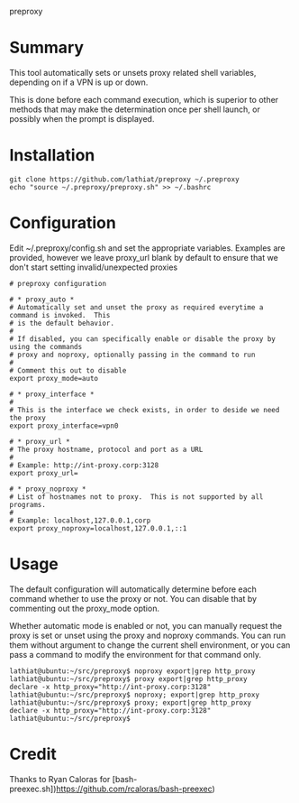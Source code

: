 preproxy

# Summary
This tool automatically sets or unsets proxy related shell variables, depending on if a VPN is up or down.

This is done before each command execution, which is superior to other methods that may make the determination once per shell launch, or possibly when the prompt is displayed.

# Installation
```
git clone https://github.com/lathiat/preproxy ~/.preproxy
echo "source ~/.preproxy/preproxy.sh" >> ~/.bashrc
```

# Configuration

Edit ~/.preproxy/config.sh and set the appropriate variables.
Examples are provided, however we leave proxy_url blank by default to ensure
that we don't start setting invalid/unexpected proxies

```
# preproxy configuration

# * proxy_auto *
# Automatically set and unset the proxy as required everytime a command is invoked.  This
# is the default behavior.
#
# If disabled, you can specifically enable or disable the proxy by using the commands
# proxy and noproxy, optionally passing in the command to run
#
# Comment this out to disable
export proxy_mode=auto

# * proxy_interface *
#
# This is the interface we check exists, in order to deside we need the proxy
export proxy_interface=vpn0

# * proxy_url *
# The proxy hostname, protocol and port as a URL
#
# Example: http://int-proxy.corp:3128
export proxy_url=

# * proxy_noproxy *
# List of hostnames not to proxy.  This is not supported by all programs.
#
# Example: localhost,127.0.0.1,corp
export proxy_noproxy=localhost,127.0.0.1,::1
```

# Usage

The default configuration will automatically determine before each command whether to use the proxy
or not.  You can disable that by commenting out the proxy_mode option.

Whether automatic mode is enabled or not, you can manually request the proxy is set or unset using
the proxy and noproxy commands.  You can run them without argument to change the current shell
environment, or you can pass a command to modify the environment for that command only.

```
lathiat@ubuntu:~/src/preproxy$ noproxy export|grep http_proxy
lathiat@ubuntu:~/src/preproxy$ proxy export|grep http_proxy
declare -x http_proxy="http://int-proxy.corp:3128"
lathiat@ubuntu:~/src/preproxy$ noproxy; export|grep http_proxy
lathiat@ubuntu:~/src/preproxy$ proxy; export|grep http_proxy
declare -x http_proxy="http://int-proxy.corp:3128"
lathiat@ubuntu:~/src/preproxy$
```

# Credit
Thanks to Ryan Caloras for [bash-preexec.sh])https://github.com/rcaloras/bash-preexec)
